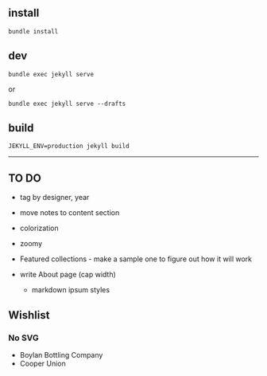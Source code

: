 ## install

```
bundle install
```

## dev

```
bundle exec jekyll serve
```

or

```
bundle exec jekyll serve --drafts
```

## build

```
JEKYLL_ENV=production jekyll build
```

---
## TO DO

- tag by designer, year
- move notes to content section

- colorization
- zoomy

- Featured collections - make a sample one to figure out how it will work
- write About page (cap width)
  - markdown ipsum styles

## Wishlist

### No SVG

- Boylan Bottling Company
- Cooper Union